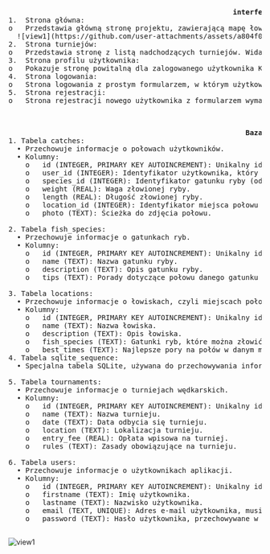 <pre>
                                                     <strong>interfejs użytkownika</strong>
1.	Strona główna:
o	Przedstawia główną stronę projektu, zawierającą mapę łowisk oraz sekcję „Nadchodzące Turnieje”. Widać, że mapa wyświetla lokalizacje, a poniżej znajduje się lista nadchodzących turniejów.
  ![view1](https://github.com/user-attachments/assets/a804f033-318f-4059-9694-b90b76e7996b)
2.	Strona turniejów:
o	Przedstawia stronę z listą nadchodzących turniejów. Widać szczegóły turnieju, takie jak data, miejsce oraz opłata wpisowa.
3.	Strona profilu użytkownika:
o	Pokazuje stronę powitalną dla zalogowanego użytkownika Kamila. Widać sekcję „Twoje Połowy” z listą złowionych ryb i możliwością dodania nowego połowu.
4.	Strona logowania:
o	Strona logowania z prostym formularzem, w którym użytkownicy wpisują swoje dane logowania: e-mail oraz hasło, aby uzyskać dostęp do swoich profili.
5.	Strona rejestracji:
o	Strona rejestracji nowego użytkownika z formularzem wymagającym podania imienia, nazwiska, e-maila i hasła.



                                                        <strong>Baza danych</strong>
1. Tabela catches:
  •	Przechowuje informacje o połowach użytkowników.
  •	Kolumny:
    o	id (INTEGER, PRIMARY KEY AUTOINCREMENT): Unikalny identyfikator połowu.
    o	user_id (INTEGER): Identyfikator użytkownika, który dodał połów (odniesienie do tabeli users).
    o	species_id (INTEGER): Identyfikator gatunku ryby (odniesienie do tabeli fish_species).
    o	weight (REAL): Waga złowionej ryby.
    o	length (REAL): Długość złowionej ryby.
    o	location_id (INTEGER): Identyfikator miejsca połowu (odniesienie do tabeli locations).
    o	photo (TEXT): Ścieżka do zdjęcia połowu.

2. Tabela fish_species:
  •	Przechowuje informacje o gatunkach ryb.
  •	Kolumny:
    o	id (INTEGER, PRIMARY KEY AUTOINCREMENT): Unikalny identyfikator gatunku ryby.
    o	name (TEXT): Nazwa gatunku ryby.
    o	description (TEXT): Opis gatunku ryby.
    o	tips (TEXT): Porady dotyczące połowu danego gatunku ryby.

3. Tabela locations:
  •	Przechowuje informacje o łowiskach, czyli miejscach połowu.
  •	Kolumny:
    o	id (INTEGER, PRIMARY KEY AUTOINCREMENT): Unikalny identyfikator miejsca połowu.
    o	name (TEXT): Nazwa łowiska.
    o	description (TEXT): Opis łowiska.
    o	fish_species (TEXT): Gatunki ryb, które można złowić na tym łowisku.
    o	best_times (TEXT): Najlepsze pory na połów w danym miejscu.
4. Tabela sqlite_sequence:
  •	Specjalna tabela SQLite, używana do przechowywania informacji o wartościach autoincrement dla tabel w bazie danych.

5. Tabela tournaments:
  •	Przechowuje informacje o turniejach wędkarskich.
  •	Kolumny:
    o	id (INTEGER, PRIMARY KEY AUTOINCREMENT): Unikalny identyfikator turnieju.
    o	name (TEXT): Nazwa turnieju.
    o	date (TEXT): Data odbycia się turnieju.
    o	location (TEXT): Lokalizacja turnieju.
    o	entry_fee (REAL): Opłata wpisowa na turniej.
    o	rules (TEXT): Zasady obowiązujące na turnieju.

6. Tabela users:
  •	Przechowuje informacje o użytkownikach aplikacji.
  •	Kolumny:
    o	id (INTEGER, PRIMARY KEY AUTOINCREMENT): Unikalny identyfikator użytkownika.
    o	firstname (TEXT): Imię użytkownika.
    o	lastname (TEXT): Nazwisko użytkownika.
    o	email (TEXT, UNIQUE): Adres e-mail użytkownika, musi być unikalny.
    o	password (TEXT): Hasło użytkownika, przechowywane w formie zaszyfrowanej.

</pre>
![view1](https://github.com/user-attachments/assets/a804f033-318f-4059-9694-b90b76e7996b)
